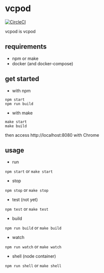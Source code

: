 # vcpod

[![CircleCI](https://circleci.com/gh/himu62/vcpod/tree/master.svg?style=svg)](https://circleci.com/gh/himu62/vcpod/tree/master)

vcpod is vcpod

## requirements

* npm or make
* docker (and docker-compose)

## get started

* with npm
```
npm start
npm run build
```

* with make
```
make start
make build
```

then access http://localhost:8080 with Chrome

## usage

* run

`npm start` or `make start`

* stop

`npm stop` or `make stop`

* test (not yet)

`npm test` or `make test`

* build

`npm run build` or `make build`

* watch

`npm run watch` or `make watch`

* shell (node container)

`npm run shell` or `make shell`
